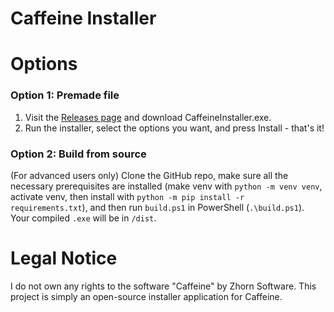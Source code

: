 # Caffeine Installer

# Options
### Option 1: Premade file
1. Visit the [Releases page](https://github.com/PowerPCFan/caffeine-installer/releases/latest) and download CaffeineInstaller.exe.
2. Run the installer, select the options you want, and press Install - that's it!

### Option 2: Build from source
(For advanced users only) Clone the GitHub repo, make sure all the necessary prerequisites are installed (make venv with `python -m venv venv`, activate venv, then install with `python -m pip install -r requirements.txt`), and then run `build.ps1` in PowerShell (`.\build.ps1`). Your compiled `.exe` will be in `/dist`. 

# Legal Notice
I do not own any rights to the software "Caffeine" by Zhorn Software. This project is simply an open-source installer application for Caffeine. 
